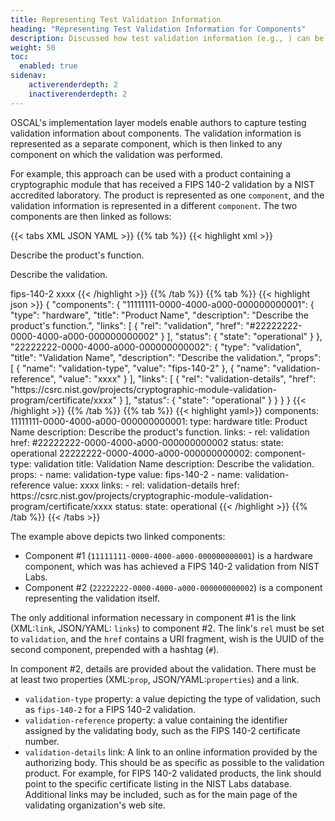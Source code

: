 ```yaml
---
title: Representing Test Validation Information
heading: "Representing Test Validation Information for Components"
description: Discussed how test validation information (e.g., ) can be represented for an OSCAL [component](/documentation/schema/implementation-layer/component/).
weight: 50
toc:
  enabled: true
sidenav:
    activerenderdepth: 2
    inactiverenderdepth: 2
---
```


OSCAL's implementation layer models enable authors to capture testing validation information about components. The validation information is represented as a separate component, which is then linked to any component on which the validation was performed.

For example, this approach can be used with a product containing a cryptographic module that has received a FIPS 140-2 validation by a NIST accredited laboratory. The product is represented as one `component`, and the validation information is represented in a different `component`. The two components are then linked as follows:

{{< tabs XML JSON YAML >}}
{{% tab %}}
{{< highlight xml >}}
<component uuid="11111111-0000-4000-a000-000000000001" type="hardware">
   <title>Product Name</title>
   <description>
      <p>Describe the product's function.</p>
   </description>
   <link rel="validation" href="#22222222-0000-4000-a000-000000000002" />
   <status state="operational" />
</component>
<component uuid="22222222-0000-4000-a000-000000000002" type="validation">
   <title>Validation Name</title>
   <description>
      <p>Describe the validation.</p>
   </description>
   <prop name="validation-type">fips-140-2</prop>
   <prop name="validation-reference">xxxx</prop>
   <link rel="validation-details" href="https://csrc.nist.gov/projects/cryptographic-module-validation-program/certificate/xxxx" />
   <status state="operational" />
</component>
{{< /highlight >}}
{{% /tab %}}
{{% tab %}}
{{< highlight json >}}
{
   "components": {
     "11111111-0000-4000-a000-000000000001": {
       "type": "hardware",
       "title": "Product Name",
       "description": "Describe the product's function.",
       "links": [
         {
           "rel": "validation",
           "href": "#22222222-0000-4000-a000-000000000002"
         }
       ],
       "status": {
         "state": "operational"
       }
     },
     "22222222-0000-4000-a000-000000000002": {
       "type": "validation",
       "title": "Validation Name",
       "description": "Describe the validation.",
       "props": [
         {
           "name": "validation-type",
           "value": "fips-140-2"
         },
         {
           "name": "validation-reference",
           "value": "xxxx"
         }
       ],
       "links": [
         {
           "rel": "validation-details",
           "href": "https://csrc.nist.gov/projects/cryptographic-module-validation-program/certificate/xxxx"
         }
       ],
       "status": {
         "state": "operational"
       }
     }
   }
}
{{< /highlight >}}
{{% /tab %}}
{{% tab %}}
{{< highlight yaml>}}
    components:
      11111111-0000-4000-a000-000000000001:
        type: hardware
        title:          Product Name
        description:    Describe the product's function.
        links:
          - rel:  validation
            href: #22222222-0000-4000-a000-000000000002
        status:
          state: operational
      22222222-0000-4000-a000-000000000002:
        component-type: validation
        title:          Validation Name
        description:    Describe the validation.
        props:
          - name:  validation-type
            value: fips-140-2
          - name:  validation-reference
            value: xxxx
        links:
          - rel:  validation-details
            href: https://csrc.nist.gov/projects/cryptographic-module-validation-program/certificate/xxxx
        status:
          state: operational
{{< /highlight >}}
{{% /tab %}}
{{< /tabs >}}

The example above depicts two linked components:
- Component #1 (`11111111-0000-4000-a000-000000000001`) is a hardware component, which was has achieved a FIPS 140-2 validation from NIST Labs.
- Component #2 (`22222222-0000-4000-a000-000000000002`) is a component representing the validation itself.

The only additional information necessary in component #1 is the link (XML:`link`, JSON/YAML: `links`) to component #2. The link's `rel` must be set to `validation`, and the `href` contains a URI fragment, wish is the UUID of the second component, prepended with a hashtag (`#`).

In component #2, details are provided about the validation. There must be at least two properties (XML:`prop`, JSON/YAML:`properties`) and a link.
- `validation-type` property: a value depicting the type of validation, such as `fips-140-2` for a FIPS 140-2 validation.
- `validation-reference` property: a value containing the identifier assigned by the validating body, such as the FIPS 140-2 certificate number.
- `validation-details` link: A link to an online information provided by the authorizing body. This should be as specific as possible to the validation product. For example, for FIPS 140-2 validated products, the link should point to the specific certificate listing in the NIST Labs database. Additional links may be included, such as for the main page of the validating organization's web site.
